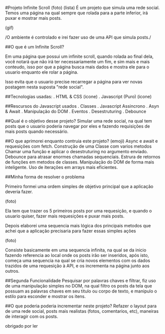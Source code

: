 #Projeto Infinite Scroll
(foto)
(lista)
É um projeto que simula uma rede social. Temos uma página na qual sempre que rolada para a parte inferior, irá puxar e mostrar mais posts.

(gif)

/O ambiente é controlado e irei fazer uso de uma API que simula posts./

##O que é um Infinite Scroll?

Em uma página que possui um infinite scroll, quando rolada ao final dela, você notará que não irá ter necessariamente um fim, e sim mais e mais conteudo, isso por que a página busca mais dados e mostra ele para o usuario enquanto ele rolar a página.

Isso evita que o usuario precise recarregar a página para ver novas postagem nesta suposta "rede social".

##Tecnologias usadas:
. HTML & CSS (icone)
. Javascript (Puro) (icone)

##Rescursos do Javascript usados
. Classes
. Javascript Assincrono
. Asyn & Await
. Manipulação do DOM
. Eventos
. Desestruturing
. Debounce

##Qual é o objetivo desse projeto?
Simular uma rede social, na qual tem posts que o usuario poderia navegar por eles e fazendo requisições de mais posts quando necessário.

##O que aprimorei enquanto contruia este projeto? (emoji)
Async e await e requesições com fetch.
Construção de uma Classe com varios metodos
Chamar uma função e aplicar o desestruturing no argumento enviado.
Debounce para atrasar enormes chamadas sequenciais.
Estrura de retornos de funções em metodos de classes.
Manipulação do DOM de forma mais inteligente.
Uso de iterações em arrays mais eficientes.

##Minha forma de resolver o problema

Primeiro formei uma ordem simples de objetivo principal que a aplicação deveria fazer.

(foto)

Ela tem que trazer os 5 primeiros posts por uma requesição, e quando o usuario quiser, fazer mais requesições e puxar mais posts.

Depois elaborei uma sequencia mais lógica dos principais metodos que achei que a aplicação precisaria para fazer essas simples ações

(foto)

Consiste basicamente em uma sequencia infinita, na qual se da inicio fazendo referencia ao local onde os posts irão ser inseridos, após isto, começa uma sequencia na qual se cria novos elementos com os dados trazidos de uma requesição à API, e os incrementa na página junto aos outros.

##Segunda Funcionalidade
Pesquisar por palavras chaves e filtrar, fiz uso de uma manipulação simples no DOM, na qual filtro os posts da tela que possuam as palavras chaves em seu titulo ou corpo de texto, e manipulo o estilo para esconder e mostrar os itens.

##O que poderia poderia incrementar neste projeto?
Refazer o layout para de uma rede social, posts mais realistas (fotos, comentarios, etc), maneiras de interagir com os posts.

obrigado por ler